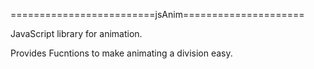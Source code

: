 =========================jsAnim=====================

JavaScript library for animation.

Provides Fucntions to make animating a division easy.
 